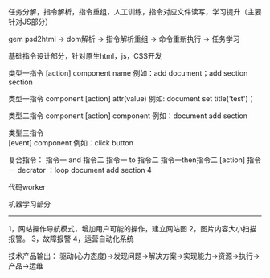 任务分解，指令解析，指令重组，人工训练，指令对应文件读写，学习提升（主要针对JS部分）

gem psd2html -> dom解析 -> 指令解析重组 -> 命令重新执行 -> 任务学习

基础指令设计部分，针对原生html，js，CSS开发

类型一指令
[action] component name
例如：add document；add section section

类型一指令
component  [action] attr(value)
例如:  document set title('test')；

类型二指令
component [action] component
例如：document add section

类型三指令  
[event] component
例如：click button

复合指令：
指令一 and 指令二
指令一 to 指令二
指令一then指令二
[action] 指令一 decrator ：loop document add section 4

代码worker

机器学习部分

--------------
1，网站操作导航模式，增加用户可能的操作，建立网站图
2，图片内容大小扫描报警。
3，故障报警
4，运营自动化系统


技术产品输出：
驱动(心力态度)->发现问题->解决方案->实现能力->资源->执行->产品->运维
